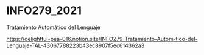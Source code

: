 # INFO279_2021
Tratamiento Automático del Lenguaje

https://delightful-pea-016.notion.site/INFO279-Tratamiento-Autom-tico-del-Lenguaje-TAL-43067788223b43ec8907f5ec614362a3
